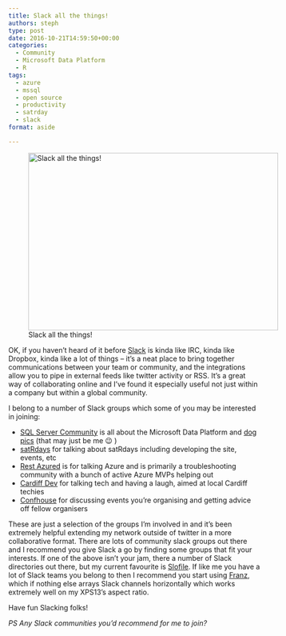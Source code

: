```yaml
---
title: Slack all the things!
authors: steph
type: post
date: 2016-10-21T14:59:50+00:00
categories:
  - Community
  - Microsoft Data Platform
  - R
tags:
  - azure
  - mssql
  - open source
  - productivity
  - satrday
  - slack
format: aside

---
```

<figure style="width: 500px" class="wp-caption aligncenter"><img src="https://i.imgflip.com/1clgid.jpg" width="500" height="355" alt="Slack all the things!" class="size-medium" /><figcaption class="wp-caption-text">Slack all the things!</figcaption></figure> 

OK, if you haven&#8217;t heard of it before [Slack][1] is kinda like IRC, kinda like Dropbox, kinda like a lot of things &#8211; it&#8217;s a neat place to bring together communications between your team or community, and the integrations allow you to pipe in external feeds like twitter activity or RSS. It&#8217;s a great way of collaborating online and I&#8217;ve found it especially useful not just within a company but within a global community.

I belong to a number of Slack groups which some of you may be interested in joining:

  * [SQL Server Community][2] is all about the Microsoft Data Platform and [dog pics][3] (that may just be me 😉 )
  * [satRdays][4] for talking about satRdays including developing the site, events, etc
  * [Rest Azured][5] is for talking Azure and is primarily a troubleshooting community with a bunch of active Azure MVPs helping out
  * [Cardiff Dev][6] for talking tech and having a laugh, aimed at local Cardiff techies
  * [Confhouse][7] for discussing events you&#8217;re organising and getting advice off fellow organisers

These are just a selection of the groups I&#8217;m involved in and it&#8217;s been extremely helpful extending my network outside of twitter in a more collaborative format. There are lots of community slack groups out there and I recommend you give Slack a go by finding some groups that fit your interests. If one of the above isn&#8217;t your jam, there a number of Slack directories out there, but my current favourite is [Slofile][8]. If like me you have a lot of Slack teams you belong to then I recommend you start using [Franz][9], which if nothing else arrays Slack channels horizontally which works extremely well on my XPS13&#8217;s aspect ratio.

Have fun Slacking folks!

_PS Any Slack communities you&#8217;d recommend for me to join?_

 [1]: https://slack.com/
 [2]: https://sqlps.io/slack
 [3]: https://slack-files.com/T1LTZ0BQV-F2LNNAEGY-3d115830a5
 [4]: http://slack.satrdays.org
 [5]: http://azured.io/join
 [6]: http://cardiffdev.herokuapp.com/
 [7]: https://confconf.typeform.com/to/vAE7sG
 [8]: https://slofile.com/
 [9]: http://meetfranz.com/
